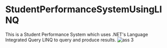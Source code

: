 # StudentPerformanceSystemUsingLINQ
This is a Student Performance System which uses .NET's Language Integrated Query LINQ to query and produce results.
![ass 3](https://user-images.githubusercontent.com/20373744/50242739-daa60c80-0390-11e9-93ea-b319e6f548d1.JPG)
